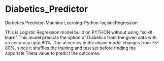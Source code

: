 # Diabetics_Predictor
Diabetics Predictor-Machine Learning-Python-logisticRegression

This is Logistic Regression model build on PYTHON without using "scikit learn"
This model predicts the option of Diabetics from the given data with an accuracy upto 80%.
The accuracy in the above model changes from 75-80%, since it shuffles the training and test set before finding the   
apporiate Theta value to predict the outcomes.
